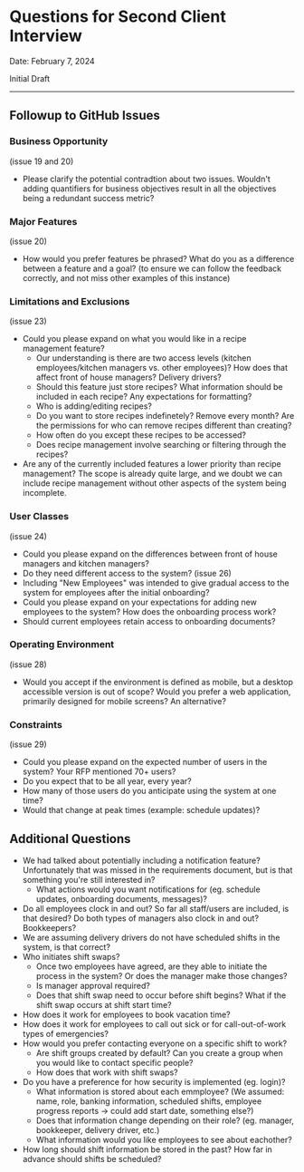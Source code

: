 # Questions for Second Client Interview

Date: February 7, 2024

Initial Draft

---

## Followup to GitHub Issues

### Business Opportunity
(issue 19 and 20)
- Please clarify the potential contradtion about two issues. Wouldn't adding quantifiers for business objectives result in all the objectives being a redundant success metric?

### Major Features
(issue 20)
- How would you prefer features be phrased? What do you as a difference between a feature and a goal? (to ensure we can follow the feedback correctly, and not miss other examples of this instance)

### Limitations and Exclusions
(issue 23)
- Could you please expand on what you would like in a recipe management feature? 
   - Our understanding is there are two access levels (kitchen employees/kitchen managers vs. other employees)? How does that affect front of house managers? Delivery drivers?
   - Should this feature just store recipes? What information should be included in each recipe? Any expectations for formatting?
   - Who is adding/editing recipes?
   - Do you want to store recipes indefinetely? Remove every month? Are the permissions for who can remove recipes different than creating?
   - How often do you except these recipes to be accessed?
   - Does recipe management involve searching or filtering through the recipes?
- Are any of the currently included features a lower priority than recipe management? The scope is already quite large, and we doubt we can include recipe management without other aspects of the system being incomplete.

### User Classes
(issue 24)
- Could you please expand on the differences between front of house managers and kitchen managers?
- Do they need different access to the system? 
(issue 26)
- Including "New Employees" was intended to give gradual access to the system for employees after the initial onboarding?
- Could you please expand on your expectations for adding new employees to the system? How does the onboarding process work? 
- Should current employees retain access to onboarding documents?

### Operating Environment
(issue 28)
- Would you accept if the environment is defined as mobile, but a desktop accessible version is out of scope? Would you prefer a web application, primarily designed for mobile screens? An alternative?

### Constraints
(issue 29)
- Could you please expand on the expected number of users in the system? Your RFP mentioned 70+ users?
- Do you expect that to be all year, every year?
- How many of those users do you anticipate using the system at one time?
- Would that change at peak times (example: schedule updates)?

## Additional Questions
- We had talked about potentially including a notification feature? Unfortunately that was missed in the requirements document, but is that something you're still interested in?
   - What actions would you want notifications for (eg. schedule updates, onboarding documents, messages)?
- Do all employees clock in and out? So far all staff/users are included, is that desired? Do both types of managers also clock in and out? Bookkeepers?
- We are assuming delivery drivers do not have scheduled shifts in the system, is that correct?
- Who initiates shift swaps?
   - Once two employees have agreed, are they able to initiate the process in the system? Or does the manager make those changes?
   - Is manager approval required?
   - Does that shift swap need to occur before shift begins? What if the shift swap occurs at shift start time?
- How does it work for employees to book vacation time?
- How does it work for employees to call out sick or for call-out-of-work types of emergencies?
- How would you prefer contacting everyone on a specific shift to work?
   - Are shift groups created by default? Can you create a group when you would like to contact specific people?
   - How does that work with shift swaps?
- Do you have a preference for how security is implemented (eg. login)?
   - What information is stored about each emmployee? (We assumed: name, role, banking information, scheduled shifts, employee progress reports -> could add start date, something else?)
   - Does that information change depending on their role? (eg. manager, bookkeeper, delivery driver, etc.)
   - What information would you like employees to see about eachother?
- How long should shift information be stored in the past? How far in advance should shifts be scheduled? 
